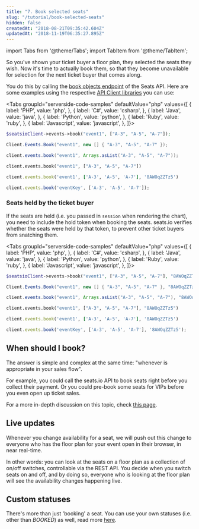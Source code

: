 ```yaml
---
title: "7. Book selected seats"
slug: "/tutorial/book-selected-seats"
hidden: false
createdAt: "2018-08-21T09:35:42.604Z"
updatedAt: "2018-11-19T06:35:27.895Z"
---
```


import Tabs from '@theme/Tabs';
import TabItem from '@theme/TabItem';

So you've shown your ticket buyer a floor plan, they selected the seats they wish. Now it's time to actually book them, so that they become unavailable for selection for the next ticket buyer that comes along. 

You do this by calling the [book objects endpoint](/docs/api/book-objects) of the Seats API. 
Here are some examples using the respective [API Client libraries](/docs/api/client-libraries) you can use:

<Tabs 
  groupId="serverside-code-samples"
  defaultValue="php"
  values={[
{ label: 'PHP', value: 'php', },
{ label: 'C#', value: 'csharp', },
{ label: 'Java', value: 'java', },
{ label: 'Python', value: 'python', },
{ label: 'Ruby', value: 'ruby', },
{ label: 'Javascript', value: 'javascript', },
]}>
<TabItem value='php'>

```php
$seatsioClient->events->book("event1", ["A-3", "A-5", "A-7"]);
```

</TabItem>
<TabItem value='csharp'>

```csharp
Client.Events.Book("event1", new [] { "A-3", "A-5", "A-7" });
```

</TabItem>
<TabItem value='java'>

```java
client.events.book("event1", Arrays.asList("A-3", "A-5", "A-7"));
```

</TabItem>
<TabItem value='python'>

```python
client.events.book("event1", ["A-3", "A-5", "A-7"])
```

</TabItem>
<TabItem value='ruby'>

```ruby
client.events.book('event1', ['A-3', 'A-5', 'A-7'], '8AWOqZZTz5')
```

</TabItem>
<TabItem value='javascript'>

```javascript
client.events.book('eventKey', ['A-3', 'A-5', 'A-7']);
```

</TabItem>
</Tabs>

### Seats held by the ticket buyer

If the seats are held (i.e. you passed in `session` when rendering the chart), you need to include the hold token when booking the seats.
seats.io verifies whether the seats were held by that token, to prevent other ticket buyers from snatching them.

<Tabs
groupId="serverside-code-samples"
defaultValue="php"
values={[
{ label: 'PHP', value: 'php', },
{ label: 'C#', value: 'csharp', },
{ label: 'Java', value: 'java', },
{ label: 'Python', value: 'python', },
{ label: 'Ruby', value: 'ruby', },
{ label: 'Javascript', value: 'javascript', },
]}>
<TabItem value='php'>

```php
$seatsioClient->events->book("event1", ["A-3", "A-5", "A-7"], "8AWOqZZTz5");
```

</TabItem>
<TabItem value='csharp'>

```csharp
Client.Events.Book("event1", new [] { "A-3", "A-5", "A-7" }, "8AWOqZZTz5");
```

</TabItem>
<TabItem value='java'>

```java
client.events.book("event1", Arrays.asList("A-3", "A-5", "A-7"), "8AWOqZZTz5");
```

</TabItem>
<TabItem value='python'>

```python
client.events.book("event1", ["A-3", "A-5", "A-7"], "8AWOqZZTz5")
```

</TabItem>
<TabItem value='ruby'>

```ruby
client.events.book('event1', ['A-3', 'A-5', 'A-7'], '8AWOqZZTz5')
```

</TabItem>
<TabItem value='javascript'>

```javascript
client.events.book('eventKey', ['A-3', 'A-5', 'A-7'], '8AWOqZZTz5');
```

</TabItem>
</Tabs>

## When should I book?
The answer is simple and complex at the same time: "whenever is appropriate in your sales flow". 

For example, you could call the seats.io API to book seats right before you collect their payment. Or you could pre-book some seats for VIPs before you even open up ticket sales.

For a more in-depth discussion on this topic, check [this page](http://support.seats.io/integrating-seats-io/when-should-i-book-my-seats).

## Live updates

Whenever you change availability for a seat, we will push out this change to everyone who has the floor plan for your event open in their browser, in near real-time.

In other words: you can look at the seats on a floor plan as a collection of on/off switches, controllable via the REST API. You decide when you switch seats on and off, and by doing so, everyone who is looking at the floor plan will see the availability changes happening live.


## Custom statuses
There's more than just 'booking' a seat. You can use your own statuses (i.e. other than *BOOKED*) as well, read more [here](/docs/api/custom-object-status).
